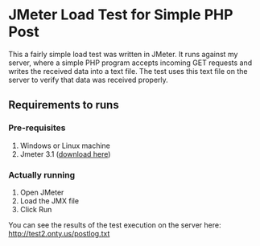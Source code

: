 # JMeter Load Test for Simple PHP Post

This a fairly simple load test was written in JMeter. 
It runs against my server, where a simple PHP program accepts
incoming GET requests and writes the received data into a text file.
The test uses this text file on the server to verify that
data was received properly.

## Requirements to runs

### Pre-requisites

1. Windows or Linux machine
1. Jmeter 3.1 ([download here]([http://jmeter.apache.org/download_jmeter.cgi))

### Actually running

1. Open JMeter
1. Load the JMX file
1. Click Run

You can see the results of the test execution on the server here: http://test2.onty.us/postlog.txt

